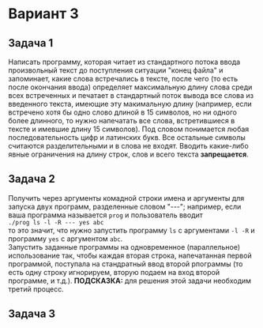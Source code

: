 # Вариант 3


## Задача 1
Написать программу, которая читает из стандартного потока ввода произвольный текст до поступления ситуации "конец файла" и запоминает, какие слова встречались в тексте, после чего (то есть после окончания ввода) определяет максимальную длину слова среди всех встреченных и печатает в стандартный поток вывода все слова из введенного текста, имеющие эту макимальную длину (например, если встречено хотя бы одно слово длиной в 15 символов, но ни одного более длинного, то нужно напечатать все слова, встретившиеся в тексте и имевшие длину 15 символов). Под словом понимается любая последовательность цифр и латинских букв. Все остальные символы считаются разделительными и в слова не входят. Вводить какие-либо явные ограничения на длину строк, слов и всего текста **запрещается**.


## Задача 2
Получить через аргументы комадной строки имена и аргументы для запуска двух программ, разделенные словом "---"; например, если ваша программа называется `prog` и пользователь вводит  
`./prog ls -l -R --- yes abc`  
то это значит, что нужно запустить программу `ls` с аргументами `-l -R` и программу `yes` с аргументом `abc`.  
Запустить заданные программы на одновременное (параллельное) использование так, чтобы каждая вторая строка, напечатанная первой программой, поступала на стандратный ввод второй рпограммы (то есть одну строку игнорируем, вторую подаем на вход второй программе, и т.д.). **ПОДСКАЗКА:** для решения этой задачи необходим третий процесс.

## Задача 3
